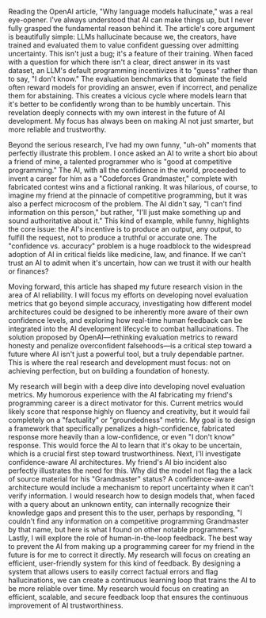 Reading the OpenAI article, "Why language models hallucinate," was a real eye-opener. I've always understood that AI can make things up, but I never fully grasped the fundamental reason behind it. The article's core argument is beautifully simple: LLMs hallucinate because we, the creators, have trained and evaluated them to value confident guessing over admitting uncertainty. This isn't just a bug; it's a feature of their training. When faced with a question for which there isn't a clear, direct answer in its vast dataset, an LLM's default programming incentivizes it to "guess" rather than to say, "I don't know." The evaluation benchmarks that dominate the field often reward models for providing an answer, even if incorrect, and penalize them for abstaining. This creates a vicious cycle where models learn that it's better to be confidently wrong than to be humbly uncertain. This revelation deeply connects with my own interest in the future of AI development. My focus has always been on making AI not just smarter, but more reliable and trustworthy.

Beyond the serious research, I’ve had my own funny, "uh-oh" moments that perfectly illustrate this problem. I once asked an AI to write a short bio about a friend of mine, a talented programmer who is "good at competitive programming." The AI, with all the confidence in the world, proceeded to invent a career for him as a "Codeforces Grandmaster," complete with fabricated contest wins and a fictional ranking. It was hilarious, of course, to imagine my friend at the pinnacle of competitive programming, but it was also a perfect microcosm of the problem. The AI didn't say, "I can't find information on this person," but rather, "I'll just make something up and sound authoritative about it." This kind of example, while funny, highlights the core issue: the AI's incentive is to produce an output, any output, to fulfill the request, not to produce a truthful or accurate one. The "confidence vs. accuracy" problem is a huge roadblock to the widespread adoption of AI in critical fields like medicine, law, and finance. If we can't trust an AI to admit when it's uncertain, how can we trust it with our health or finances?

Moving forward, this article has shaped my future research vision in the area of AI reliability. I will focus my efforts on developing novel evaluation metrics that go beyond simple accuracy, investigating how different model architectures could be designed to be inherently more aware of their own confidence levels, and exploring how real-time human feedback can be integrated into the AI development lifecycle to combat hallucinations. The solution proposed by OpenAI—rethinking evaluation metrics to reward honesty and penalize overconfident falsehoods—is a critical step toward a future where AI isn't just a powerful tool, but a truly dependable partner. This is where the real research and development must focus: not on achieving perfection, but on building a foundation of honesty.

My research will begin with a deep dive into developing novel evaluation metrics. My humorous experience with the AI fabricating my friend's programming career is a direct motivator for this. Current metrics would likely score that response highly on fluency and creativity, but it would fail completely on a "factuality" or "groundedness" metric. My goal is to design a framework that specifically penalizes a high-confidence, fabricated response more heavily than a low-confidence, or even "I don't know" response. This would force the AI to learn that it's okay to be uncertain, which is a crucial first step toward trustworthiness. Next, I'll investigate confidence-aware AI architectures. My friend's AI bio incident also perfectly illustrates the need for this. Why did the model not flag the a lack of source material for his "Grandmaster" status? A confidence-aware architecture would include a mechanism to report uncertainty when it can't verify information. I would research how to design models that, when faced with a query about an unknown entity, can internally recognize their knowledge gaps and present this to the user, perhaps by responding, "I couldn't find any information on a competitive programming Grandmaster by that name, but here is what I found on other notable programmers." Lastly, I will explore the role of human-in-the-loop feedback. The best way to prevent the AI from making up a programming career for my friend in the future is for me to correct it directly. My research will focus on creating an efficient, user-friendly system for this kind of feedback. By designing a system that allows users to easily correct factual errors and flag hallucinations, we can create a continuous learning loop that trains the AI to be more reliable over time. My research would focus on creating an efficient, scalable, and secure feedback loop that ensures the continuous improvement of AI trustworthiness.














